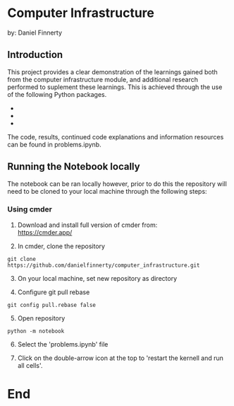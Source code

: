 # Computer Infrastructure

by: Daniel Finnerty

## Introduction

This project provides a clear demonstration of the learnings gained both from the computer infrastructure module, and additional research performed to suplement these learnings. This is achieved through the use of the  following Python packages.

- 
- 
- 

The code, results, continued code explanations and information resources can be found in problems.ipynb.

## Running the Notebook locally
The notebook can be ran locally however, prior to do this the repository will need to be cloned to your local machine through the following steps:

### Using cmder

1. Download and install full version of cmder from:  
https://cmder.app/ 

2. In cmder, clone the repository

```
git clone https://github.com/danielfinnerty/computer_infrastructure.git
```

3. On your local machine, set new repository as directory

4. Configure git pull rebase

```
git config pull.rebase false
```

5. Open repository

```
python -m notebook
```

6. Select the 'problems.ipynb' file

7. Click on the double-arrow icon at the top to 'restart the kernell and run all cells'.

# End